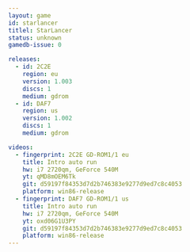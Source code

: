 ```yaml
---
layout: game
id: starlancer
titlel: StarLancer
status: unknown
gamedb-issue: 0

releases:
  - id: 2C2E
    region: eu
    version: 1.003
    discs: 1
    medium: gdrom
  - id: DAF7
    region: us
    version: 1.002
    discs: 1
    medium: gdrom

videos:
  - fingerprint: 2C2E GD-ROM1/1 eu
    title: Intro auto run
    hw: i7 2720qm, GeForce 540M
    yt: qMD8mOEM6Tk
    git: d59197f84353d7d2b746383e9277d9ed7c8c4053
    platform: win86-release
  - fingerprint: DAF7 GD-ROM1/1 us
    title: Intro auto run
    hw: i7 2720qm, GeForce 540M
    yt: oxd06G1U3PY
    git: d59197f84353d7d2b746383e9277d9ed7c8c4053
    platform: win86-release
---
```


